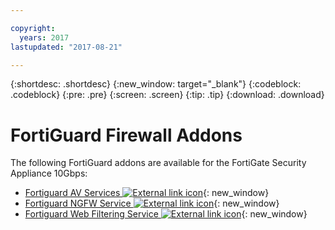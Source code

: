 ```yaml
---

copyright:
  years: 2017
lastupdated: "2017-08-21"

---
```


{:shortdesc: .shortdesc}
{:new_window: target="_blank"}
{:codeblock: .codeblock}
{:pre: .pre}
{:screen: .screen}
{:tip: .tip}
{:download: .download}

# FortiGuard Firewall Addons
The following FortiGuard addons are available for the FortiGate Security Appliance 10Gbps:

* [Fortiguard AV Services ![External link icon](../../icons/launch-glyph.svg "External link icon")](https://www.fortinet.com/products/security-subscriptions/antivirus.html){: new_window}
* [Fortiguard NGFW Service ![External link icon](../../icons/launch-glyph.svg "External link icon")](https://www.fortinet.com/products/security-subscriptions/intrusion-prevention.html){: new_window}
* [Fortiguard Web Filtering Service ![External link icon](../../icons/launch-glyph.svg "External link icon")](https://www.fortinet.com/products/security-subscriptions/web-filtering.html){: new_window}
